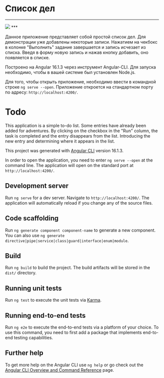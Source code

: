 # Список дел

***
<img src="tododemo.gif">
***

Данное приложение представляет собой простой список дел. 
Для демонстрации уже добавлены некоторые записи. 
Нажатием на чекбокс в колонке "Выполнить" задание завершается и запись исчезает из списка. 
Введя в форму новую запись и нажав кнопку добавить, оно появляется в списке. 

Построено на Angular 16.1.3 через инструмент Angular-CLI.
Для запуска необходимо, чтобы в вашей системе был установлен Node.js. 

Для того, чтобы открыть приложение, необходимо ввести в командной строке `ng serve --open`. 
Приложение откроется на стандартном порту по адресу: `http://localhost:4200/`.

# Todo

This application is a simple to-do list.
Some entries have already been added for adventures.
By clicking on the checkbox in the "Run" column, the task is completed and the entry disappears from the list.
Introducing the new entry and determining where it appears in the list.

This project was generated with [Angular CLI](https://github.com/angular/angular-cli) version 16.1.3.

In order to open the application, you need to enter `ng serve --open` at the command line.
The application will open on the standard port at `http://localhost:4200/`.

## Development server

Run `ng serve` for a dev server. Navigate to `http://localhost:4200/`. The application will automatically reload if you change any of the source files.

## Code scaffolding

Run `ng generate component component-name` to generate a new component. You can also use `ng generate directive|pipe|service|class|guard|interface|enum|module`.

## Build

Run `ng build` to build the project. The build artifacts will be stored in the `dist/` directory.

## Running unit tests

Run `ng test` to execute the unit tests via [Karma](https://karma-runner.github.io).

## Running end-to-end tests

Run `ng e2e` to execute the end-to-end tests via a platform of your choice. To use this command, you need to first add a package that implements end-to-end testing capabilities.

## Further help

To get more help on the Angular CLI use `ng help` or go check out the [Angular CLI Overview and Command Reference](https://angular.io/cli) page.
